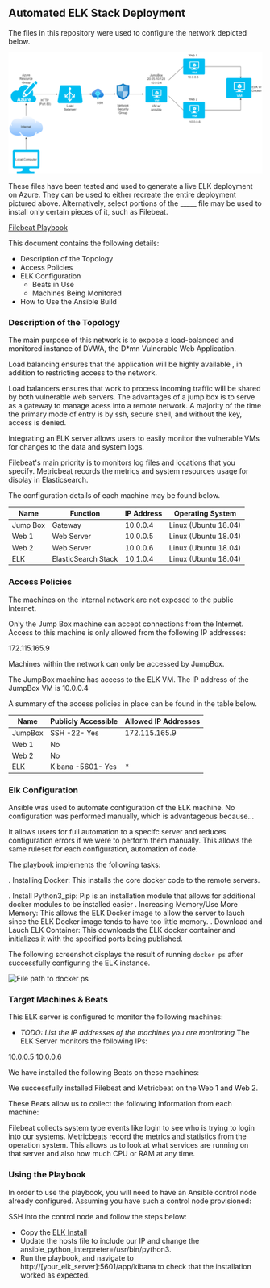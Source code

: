 ## Automated ELK Stack Deployment

The files in this repository were used to configure the network depicted below.

![Filepath to diagram](https://github.com/curtishong/Elk-Stack-Project/blob/main/Diagrams/Virtual%20Network.png)

These files have been tested and used to generate a live ELK deployment on Azure. They can be used to either recreate the entire deployment pictured above. Alternatively, select portions of the _____ file may be used to install only certain pieces of it, such as Filebeat.

 [Filebeat Playbook](https://github.com/curtishong/Elk-Stack-Project/blob/29a3c34a4b2dc4819ede0620547c623d4efebe62/Scripts/Anisible/Filebeat/filebeat-playbook.yml)

This document contains the following details:
- Description of the Topology
- Access Policies
- ELK Configuration
  - Beats in Use
  - Machines Being Monitored
- How to Use the Ansible Build


### Description of the Topology

The main purpose of this network is to expose a load-balanced and monitored instance of DVWA, the D*mn Vulnerable Web Application.

Load balancing ensures that the application will be highly available , in addition to restricting access to the network.

Load balancers ensures that work to process incoming traffic will be shared by both vulnerable web servers. The advantages of a jump box is to serve as a gateway to manage acess into a remote network. A majority of the time the primary mode of entry is by ssh, secure shell, and without the key, access is denied.

Integrating an ELK server allows users to easily monitor the vulnerable VMs for changes to the data and system logs.

Filebeat's main priority is to monitors log files and locations that you specify.
Metricbeat records the metrics and system resources usage for display in Elasticsearch.

The configuration details of each machine may be found below.


| Name      | Function            | IP Address | Operating System     |
|-----------|---------------------|------------|----------------------|
| Jump Box  | Gateway             | 10.0.0.4   | Linux (Ubuntu 18.04) |
| Web 1     | Web Server          | 10.0.0.5   | Linux (Ubuntu 18.04) |
| Web 2     | Web Server          | 10.0.0.6   | Linux (Ubuntu 18.04) |
| ELK       | ElasticSearch Stack | 10.1.0.4   | Linux (Ubuntu 18.04) |

### Access Policies

The machines on the internal network are not exposed to the public Internet. 

Only the Jump Box machine can accept connections from the Internet. Access to this machine is only allowed from the following IP addresses:

172.115.165.9

Machines within the network can only be accessed by JumpBox.

The JumpBox machine has access to the ELK VM. The IP address of the JumpBox VM is 10.0.0.4

A summary of the access policies in place can be found in the table below.

| Name    | Publicly Accessible | Allowed IP Addresses |
|---------|---------------------|----------------------|
| JumpBox | SSH -22- Yes        | 172.115.165.9        |
| Web 1   | No                  |                      |
| Web 2   | No                  |                      |
| ELK     | Kibana -5601- Yes   | *                    |

### Elk Configuration

Ansible was used to automate configuration of the ELK machine. No configuration was performed manually, which is advantageous because...

It allows users for full automation to a specifc server and reduces configuration errors if we were to perform them manually. This allows the same ruleset for each configuration, automation of code. 

The playbook implements the following tasks:

. Installing Docker: This installs the core docker code to the remote servers.

. Install Python3_pip: Pip is an installation module that allows for additional docker modules to be installed easier
. Increasing Memory/Use More Memory: This allows the ELK Docker image to allow the server to lauch since the ELK Docker image tends to have too little memory.
. Download and Lauch ELK Container: This downloads the ELK docker container and initializes it with the specified ports being published.

The following screenshot displays the result of running `docker ps` after successfully configuring the ELK instance.

![File path to docker ps]()

### Target Machines & Beats
This ELK server is configured to monitor the following machines:
- _TODO: List the IP addresses of the machines you are monitoring_
The ELK Server monitors the following IPs:

10.0.0.5
10.0.0.6

We have installed the following Beats on these machines:

We successfully installed Filebeat and Metricbeat on the Web 1 and Web 2.

These Beats allow us to collect the following information from each machine:

Filebeat collects system type events like login to see who is trying to login into our systems. Metricbeats record the metrics and statistics from the operation system. This allows us to look at what services are running on that server and also how much CPU or RAM at any time. 

### Using the Playbook
In order to use the playbook, you will need to have an Ansible control node already configured. Assuming you have such a control node provisioned: 

SSH into the control node and follow the steps below:
- Copy the [ELK Install](https://github.com/curtishong/Elk-Stack-Project/blob/7afe1326459a308aa9ca5c9aaf76f29ea229b897/Scripts/Anisible/ELK/elk.yml)
- Update the hosts file to include our IP and change the ansible_python_interpreter=/usr/bin/python3. 
- Run the playbook, and navigate to http://[your_elk_server]:5601/app/kibana to check that the installation worked as expected.
